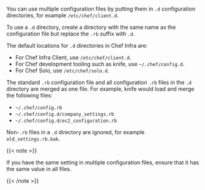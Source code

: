 You can use multiple configuration files by putting them in `.d` configuration directories,
for example `/etc/chef/client.d`.

To use a `.d` directory, create a directory with the same name as the configuration file but replace the `.rb` suffix with `.d`.

The default locations for `.d` directories in Chef Infra are:

- For Chef Infra Client, use `/etc/chef/client.d`.
- For Chef development tooling such as knife, use `~/.chef/config.d`.
- For Chef Solo, use `/etc/chef/solo.d`.

The standard `.rb` configuration file and all configuration `.rb` files in the `.d` directory are merged as one file.
For example, knife would load and merge the following files:

- `~/.chef/config.rb`
- `~/.chef/config.d/company_settings.rb`
- `~/.chef/config.d/ec2_configuration.rb`

Non-`.rb` files in a `.d` directory are ignored, for example `old_settings.rb.bak`.

{{< note >}}

If you have the same setting in multiple configuration files, ensure that it has the same value in all files.

{{< /note >}}
